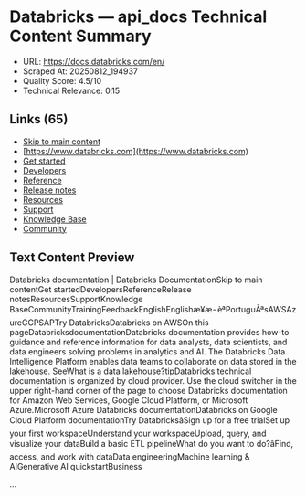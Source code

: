 # Databricks — api_docs Technical Content Summary

- URL: https://docs.databricks.com/en/
- Scraped At: 20250812_194937
- Quality Score: 4.5/10
- Technical Relevance: 0.15

## Links (65)
- [Skip to main content](#__docusaurus_skipToContent_fallback)
- [https://www.databricks.com](https://www.databricks.com)
- [Get started](/aws/en/getting-started/)
- [Developers](/aws/en/developers/)
- [Reference](/aws/en/reference/api)
- [Release notes](/aws/en/release-notes/)
- [Resources](#)
- [Support](https://help.databricks.com)
- [Knowledge Base](https://kb.databricks.com)
- [Community](https://community.databricks.com)

## Text Content Preview

Databricks documentation | Databricks DocumentationSkip to main contentGet startedDevelopersReferenceRelease notesResourcesSupportKnowledge BaseCommunityTrainingFeedbackEnglishEnglishæ¥æ¬èªPortuguÃªsAWSAzureGCPSAPTry DatabricksDatabricks on AWSOn this pageDatabricksdocumentationDatabricks documentation provides how-to guidance and reference information for data analysts, data scientists, and data engineers solving problems in analytics and AI. The Databricks Data Intelligence Platform enables data teams to collaborate on data stored in the lakehouse. SeeWhat is a data lakehouse?tipDatabricks technical documentation is organized by cloud provider. Use the cloud switcher in the upper right-hand corner of the page to choose Databricks documentation for Amazon Web Services, Google Cloud Platform, or Microsoft Azure.Microsoft Azure Databricks documentationDatabricks on Google Cloud Platform documentationTry DatabricksâSign up for a free trialSet up your first workspaceUnderstand your workspaceUpload, query, and visualize your dataBuild a basic ETL pipelineWhat do you want to do?âFind, access, and work with dataData engineeringMachine learning & AIGenerative AI quickstartBusiness 

…